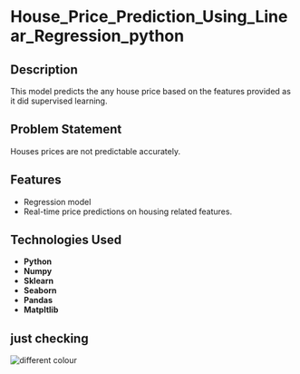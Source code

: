 # House_Price_Prediction_Using_Linear_Regression_python


## Description
This model predicts the any house price based on the features provided as it did supervised learning.

## Problem Statement
Houses prices are not predictable accurately.

## Features
- Regression model
- Real-time price predictions on housing related features.

## Technologies Used

- **Python**
- **Numpy**
- **Sklearn**
- **Seaborn**
- **Pandas**
- **Matpltlib**


## just checking
![different colour](https://github.com/user-attachments/assets/80100bbf-cb50-4f04-aedf-b22856821e17)
